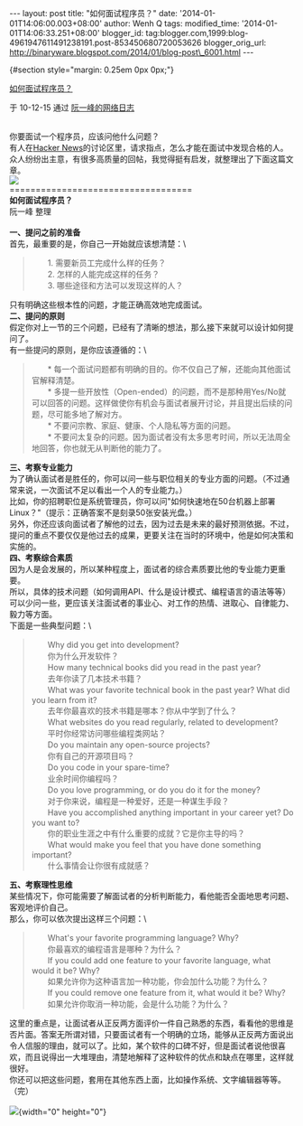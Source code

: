 --- layout: post title: "如何面试程序员？" date:
'2014-01-01T14:06:00.003+08:00' author: Wenh Q tags: modified\_time:
'2014-01-01T14:06:33.251+08:00' blogger\_id:
tag:blogger.com,1999:blog-4961947611491238191.post-853450680720053626
blogger\_orig\_url:
http://binaryware.blogspot.com/2014/01/blog-post\_6001.html ---
<div dir="ltr">

 {#section style="margin: 0.25em 0px 0px;"}

<div>

[如何面试程序员？](http://www.ruanyifeng.com/blog/2010/12/how_to_interview_a_programmer.html)

</div>

<div style="margin-bottom: 0.5em;">

于 10-12-15 通过 [阮一峰的网络日志](http://www.ruanyifeng.com/blog/)

</div>

\
你要面试一个程序员，应该问他什么问题？\
有人在[Hacker
News](http://news.ycombinator.com/item?id=1984518)的讨论区里，请求指点，怎么才能在面试中发现合格的人。众人纷纷出主意，有很多高质量的回帖，我觉得挺有启发，就整理出了下面这篇文章。\
![](http://image.beekka.com/blog/201012/bg2010121601.jpg)\
===================================\
**如何面试程序员？**\
阮一峰 整理\
\
**一、提问之前的准备**\
首先，最重要的是，你自己一开始就应该想清楚：\
> 　　1. 需要新员工完成什么样的任务？\
> 　　2. 怎样的人能完成这样的任务？\
> 　　3. 哪些途径和方法可以发现这样的人？

只有明确这些根本性的问题，才能正确高效地完成面试。\
**二、提问的原则**\
假定你对上一节的三个问题，已经有了清晰的想法，那么接下来就可以设计如何提问了。\
有一些提问的原则，是你应该遵循的：\
> 　　\*
> 每一个面试问题都有明确的目的。你不仅自己了解，还能向其他面试官解释清楚。\
> 　　\*
> 多提一些开放性（Open-ended）的问题，而不是那种用Yes/No就可以回答的问题。这样做使你有机会与面试者展开讨论，并且提出后续的问题，尽可能多地了解对方。\
> 　　\* 不要问宗教、家庭、健康、个人隐私等方面的问题。\
> 　　\*
> 不要问太复杂的问题。因为面试者没有太多思考时间，所以无法周全地回答，你也就无从判断他的能力了。

**三、考察专业能力**\
为了确认面试者是胜任的，你可以问一些与职位相关的专业方面的问题。（不过通常来说，一次面试不足以看出一个人的专业能力。）\
比如，你的招聘职位是系统管理员，你可以问"如何快速地在50台机器上部署Linux？"（提示：正确答案不是刻录50张安装光盘。）\
另外，你还应该向面试者了解他的过去，因为过去是未来的最好预测依据。不过，提问的重点不要仅仅是他过去的成果，更要关注在当时的环境中，他是如何决策和实施的。\
**四、考察综合素质**\
因为人是会发展的，所以某种程度上，面试者的综合素质要比他的专业能力更重要。\
所以，具体的技术问题（如何调用API、什么是设计模式、编程语言的语法等等）可以少问一些，更应该关注面试者的事业心、对工作的热情、进取心、自律能力、毅力等方面。\
下面是一些典型问题：\
> 　　Why did you get into development?\
> 　　你为什么开发软件？\
> 　　How many technical books did you read in the past year?\
> 　　去年你读了几本技术书籍？\
> 　　What was your favorite technical book in the past year? What did
> you learn from it?\
> 　　去年你最喜欢的技术书籍是哪本？你从中学到了什么？\
> 　　What websites do you read regularly, related to development?\
> 　　平时你经常访问哪些编程类网站？\
> 　　Do you maintain any open-source projects?\
> 　　你有自己的开源项目吗？\
> 　　Do you code in your spare-time?\
> 　　业余时间你编程吗？\
> 　　Do you love programming, or do you do it for the money?\
> 　　对于你来说，编程是一种爱好，还是一种谋生手段？\
> 　　Have you accomplished anything important in your career yet? Do
> you want to?\
> 　　你的职业生涯之中有什么重要的成就？它是你主导的吗？\
> 　　What would make you feel that you have done something important?\
> 　　什么事情会让你很有成就感？

**五、考察理性思维**\
某些情况下，你可能需要了解面试者的分析判断能力，看他能否全面地思考问题、客观地评价自己。\
那么，你可以依次提出这样三个问题：\
> 　　What's your favorite programming language? Why?\
> 　　你最喜欢的编程语言是哪种？为什么？\
> 　　If you could add one feature to your favorite language, what would
> it be? Why?\
> 　　如果允许你为这种语言加一种功能，你会加什么功能？为什么？\
> 　　If you could remove one feature from it, what would it be? Why?\
> 　　如果允许你取消一种功能，会是什么功能？为什么？

这里的重点是，让面试者从正反两方面评价一件自己熟悉的东西，看看他的思维是否片面。答案无所谓对错，只要面试者有一个明确的立场，能够从正反两方面说出令人信服的理由，就可以了。比如，某个软件的口碑不好，但是面试者说他很喜欢，而且说得出一大堆理由，清楚地解释了这种软件的优点和缺点在哪里，这样就很好。\
你还可以把这些问题，套用在其他东西上面，比如操作系统、文字编辑器等等。\
（完）\
\
![](http://www1.feedsky.com/t1/449763897/ruanyf/feedsky/s.gif?r=http://www.ruanyifeng.com/blog/2010/12/how_to_interview_a_programmer.html){width="0"
height="0"}

</div>
